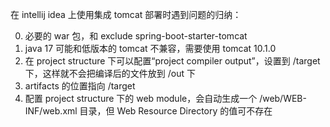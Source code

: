 在 intellij idea 上使用集成 tomcat 部署时遇到问题的归纳：

0. 必要的 war 包，和 exclude spring-boot-starter-tomcat
1. java 17 可能和低版本的 tomcat 不兼容，需要使用 tomcat 10.1.0
2. 在 project structure 下可以配置“project compiler output”，设置到 /target 下，这样就不会把编译后的文件放到 /out 下
3. artifacts 的位置指向 /target
4. 配置 project structure 下的 web module，会自动生成一个 /web/WEB-INF/web.xml 目录，但 Web Resource Directory 的值可不存在